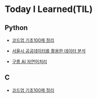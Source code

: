 # Today I Learned(TIL)

## Python

* [코드업 기초100제 정리](Python/%EC%BD%94%EB%93%9C%EC%97%85%20%EA%B8%B0%EC%B4%88100%EC%A0%9C%20%EC%A0%95%EB%A6%AC.md)


* [서울시 공공데이터를 활용한 데이터 분석](Python/%EC%84%9C%EC%9A%B8%EC%8B%9C%20%EA%B3%B5%EA%B3%B5%EB%8D%B0%EC%9D%B4%ED%84%B0%EB%A5%BC%20%ED%99%9C%EC%9A%A9%ED%95%9C%20%EB%8D%B0%EC%9D%B4%ED%84%B0%20%EB%B6%84%EC%84%9D.md)

* [구름 AI 자연어처리](Python/%EA%B5%AC%EB%A6%84%20AI%20%EC%9E%90%EC%97%B0%EC%96%B4%EC%B2%98%EB%A6%AC.md)

## C

* [코드업 기초100제 정리](C/%EC%BD%94%EB%93%9C%EC%97%85%20%EA%B8%B0%EC%B4%88100%EC%A0%9C%20%EC%A0%95%EB%A6%AC.md)